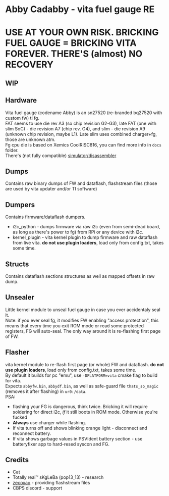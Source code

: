 # Abby Cadabby - vita fuel gauge RE
# USE AT YOUR OWN RISK. BRICKING FUEL GAUGE = BRICKING VITA FOREVER. THERE'S (almost) NO RECOVERY

## WIP

## Hardware

Vita fuel gauge (codename Abby) is an sn27520 (re-branded bq27520 with custom fw) ti fg.  
FAT seems to use die rev A3 (so chip revision G2-G3), late FAT (one with slim SoC) - die revision A7 (chip rev. G4), and slim - die revision A9 (unknown chip revision, maybe L1). Late slim uses combined charger+fg, those are unknown atm.  
Fg cpu die is based on Xemics CoolRISC816, you can find more info in `docs` folder.  
There's (not fully compatible) [simulator/disassembler](https://repo.or.cz/cr816-sim.git)

## Dumps
Contains raw binary dumps of FW and dataflash, flashstream files (those are used by vita updater and/or TI software)

## Dumpers
Contains firmware/dataflash dumpers.
* i2c_python - dumps firmware via raw i2c (even from semi-dead board, as long as there's power to fg) from RPi or any device with i2c.
* kernel_plugin - vita kernel plugin to dump firmware and raw dataflash from live vita. **do not use plugin loaders**, load only from config.txt, takes some time.

## Structs
Contains dataflash sections structures as well as mapped offsets in raw dump.

## Unsealer
Little kernel module to unseal fuel gauge in case you ever accidentaly seal it.  
Note: if you ever seal fg, it modifies FW enabling "access protection", this means that every time you exit ROM mode or read some protected registers, FG will auto-seal. The only way around it is re-flashing first page of FW.  

## Flasher
vita kernel module to re-flash first page (or whole) FW and dataflash. **do not use plugin loaders**, load only from config.txt, takes some time.  
By default it builds for pc "emu", use `-DPLATFORM=vita` cmake flag to build for vita.  
Expects `abbyfw.bin`, `abbydf.bin`, as well as safe-guard file `thats_so_magic` (removes it after flashing) in `ur0:/data`.  
PSA:
* flashing your FG is dangerous, think twice. Bricking it will require soldering for direct i2c, *if* it still boots in ROM mode. Otherwise you're fucked
* **Always** use charger while flashing.
* If vita turns off and shows blinking orange light - disconnect and reconnect battery.
* If vita shows garbage values in PSVIdent battery section - use batteryfixer app to hard-resed syscon and FG.

## Credits
* Cat
* Totally real™ sKgLeBa (pop13_13) - research
* [zecoxao](https://github.com/zecoxao) - providing flashstream files
* CBPS discord - support

